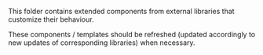 This folder contains extended components from external libraries that customize
their behaviour.

These components / templates should be refreshed (updated accordingly to new
updates of corresponding libraries) when necessary.
